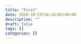 ```yaml
---
title: "First"
date: 2020-10-23T16:24:02+08:00
description: ""
draft: false
tags: []
categories: []
---
```


<!--more-->

